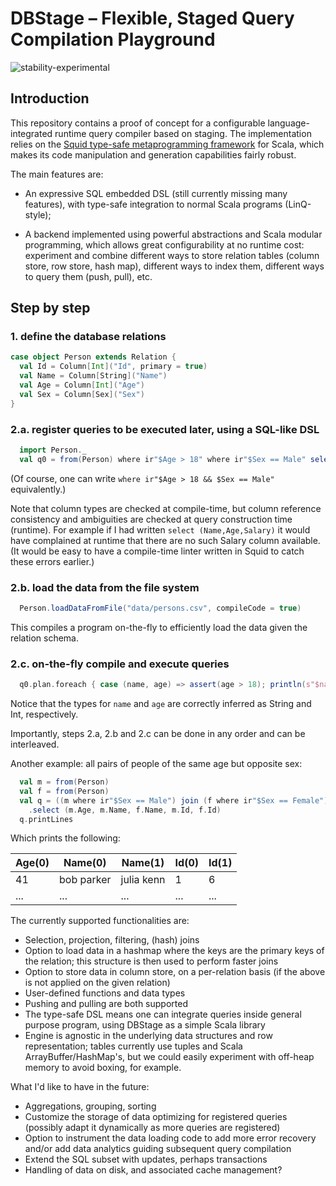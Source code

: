 # DBStage – Flexible, Staged Query Compilation Playground

![stability-experimental](https://img.shields.io/badge/stability-experimental-orange.svg)

## Introduction

This repository contains a proof of concept for a configurable language-integrated runtime query compiler based on staging.
The implementation relies on the [Squid type-safe metaprogramming framework](https://github.com/epfldata/squid/) for Scala, 
which makes its code manipulation and generation capabilities fairly robust.

The main features are:
 * An expressive SQL embedded DSL (still currently missing many features), 
 with type-safe integration to normal Scala programs (LinQ-style); 
 
 * A backend implemented using powerful abstractions and Scala modular programming,
 which allows great configurability at no runtime cost: 
 experiment and combine 
 different ways to store relation tables (column store, row store, hash map), 
 different ways to index them, 
 different ways to query them (push, pull), etc.


## Step by step

### 1. define the database relations

```scala
case object Person extends Relation {
  val Id = Column[Int]("Id", primary = true)
  val Name = Column[String]("Name")
  val Age = Column[Int]("Age")
  val Sex = Column[Sex]("Sex")
}
```

### 2.a. register queries to be executed later, using a SQL-like DSL

```scala
  import Person._
  val q0 = from(Person) where ir"$Age > 18" where ir"$Sex == Male" select (Name,Age)
```

(Of course, one can write `where ir"$Age > 18 && $Sex == Male"` equivalently.)

Note that column types are checked at compile-time, but column reference consistency and ambiguities are checked at query construction time (runtime). 
For example if I had written `select (Name,Age,Salary)` it would have complained at runtime that there are no such Salary column available. (It would be easy to have a compile-time linter written in Squid to catch these errors earlier.)

### 2.b. load the data from the file system

```scala
  Person.loadDataFromFile("data/persons.csv", compileCode = true)
```

This compiles a program on-the-fly to efficiently load the data given the relation schema.

### 2.c. on-the-fly compile and execute queries

```scala
  q0.plan.foreach { case (name, age) => assert(age > 18); println(s"$name $age") }
```

Notice that the types for `name` and `age` are correctly inferred as String and Int, respectively.

Importantly, steps 2.a, 2.b and 2.c can be done in any order and can be interleaved.

Another example: all pairs of people of the same age but opposite sex:

```scala
  val m = from(Person)
  val f = from(Person)
  val q = ((m where ir"$Sex == Male") join (f where ir"$Sex == Female"))(ir"${m.Age} == ${f.Age}")
    .select (m.Age, m.Name, f.Name, m.Id, f.Id)
  q.printLines
```

Which prints the following:

| Age(0) | Name(0) | Name(1) | Id(0) | Id(1) |
| --- | --- | --- | --- | --- |
| 41 | bob parker | julia kenn | 1 | 6 |
|...|...|...|...|...|

The currently supported functionalities are:
 * Selection, projection, filtering, (hash) joins
 * Option to load data in a hashmap where the keys are the primary keys of the relation; this structure is then used to perform faster joins
 * Option to store data in column store, on a per-relation basis (if the above is not applied on the given relation)
 * User-defined functions and data types
 * Pushing and pulling are both supported
 * The type-safe DSL means one can integrate queries inside general purpose program, using DBStage as a simple Scala library
 * Engine is agnostic in the underlying data structures and row representation; tables currently use tuples and Scala ArrayBuffer/HashMap's, but we could easily experiment with off-heap memory to avoid boxing, for example.

What I'd like to have in the future:
 * Aggregations, grouping, sorting
 * Customize the storage of data optimizing for registered queries (possibly adapt it dynamically as more queries are registered)
 * Option to instrument the data loading code to add more error recovery and/or add data analytics guiding subsequent query compilation
 * Extend the SQL subset with updates, perhaps transactions
 * Handling of data on disk, and associated cache management?

